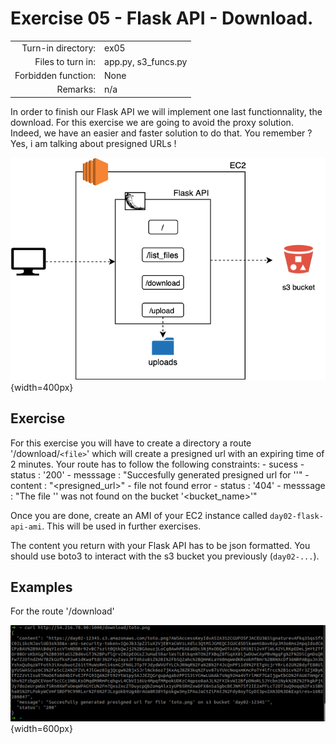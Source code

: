 # Exercise 05 - Flask API - Download.

|                         |                    |
| -----------------------:| ------------------ |
|   Turn-in directory:    |  ex05              |
|   Files to turn in:     |  app.py, s3_funcs.py |
|   Forbidden function:   |  None              |
|   Remarks:              |  n/a               |


In order to finish our Flask API we will implement one last functionnality, the download. For this exercise we are going to avoid the proxy solution. Indeed, we have an easier and faster solution to do that. You remember ? Yes, i am talking about presigned URLs !

![Flask API](../assets/flask_api_3.png){width=400px}

## Exercise

For this exercise you will have to create a directory a route '/download/`<file>`' which will create a presigned url with an expiring time of 2 minutes. Your route has to follow the following constraints:
    - sucess
        - status : '200'
        - messsage : "Succesfully generated presigned url for '<file>'"
        - content : "<presigned_url>"
    - file not found error
        - status : '404'
        - messsage : "The file '<file>' was not found on the bucket '<bucket_name>'"

Once you are done, create an AMI of your EC2 instance called `day02-flask-api-ami`. This will be used in further exercises.

The content you return with your Flask API has to be json formatted. You should use boto3 to interact with the s3 bucket you previously (`day02-...`).

## Examples

For the route '/download'

![Flask download](../assets/curl_download.png){width=600px}